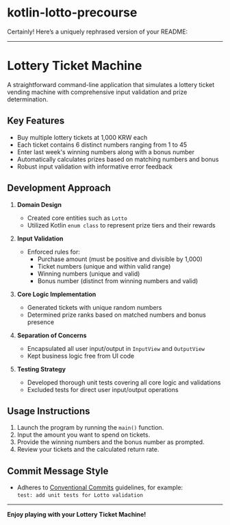 # kotlin-lotto-precourse
Certainly! Here’s a uniquely rephrased version of your README:

---

# Lottery Ticket Machine

A straightforward command-line application that simulates a lottery ticket vending machine with comprehensive input validation and prize determination.

## Key Features

- Buy multiple lottery tickets at 1,000 KRW each
- Each ticket contains 6 distinct numbers ranging from 1 to 45
- Enter last week's winning numbers along with a bonus number
- Automatically calculates prizes based on matching numbers and bonus
- Robust input validation with informative error feedback

## Development Approach

1. **Domain Design**
    - Created core entities such as `Lotto`
    - Utilized Kotlin `enum class` to represent prize tiers and their rewards

2. **Input Validation**
    - Enforced rules for:
        - Purchase amount (must be positive and divisible by 1,000)
        - Ticket numbers (unique and within valid range)
        - Winning numbers (unique and valid)
        - Bonus number (distinct from winning numbers and valid)

3. **Core Logic Implementation**
    - Generated tickets with unique random numbers
    - Determined prize ranks based on matched numbers and bonus presence

4. **Separation of Concerns**
    - Encapsulated all user input/output in `InputView` and `OutputView`
    - Kept business logic free from UI code

5. **Testing Strategy**
    - Developed thorough unit tests covering all core logic and validations
    - Excluded tests for direct user input/output operations

## Usage Instructions

1. Launch the program by running the `main()` function.
2. Input the amount you want to spend on tickets.
3. Provide the winning numbers and the bonus number as prompted.
4. Review your tickets and the calculated return rate.

## Commit Message Style

- Adheres to [Conventional Commits](https://www.conventionalcommits.org/) guidelines, for example:  
  `test: add unit tests for Lotto validation`

---

**Enjoy playing with your Lottery Ticket Machine!**